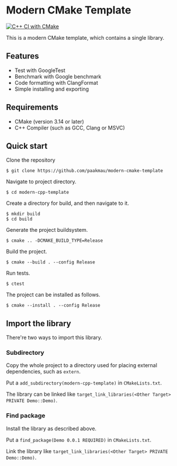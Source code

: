 # Modern CMake Template

[![C++ CI with CMake](https://github.com/paakmau/modern-cmake-template/actions/workflows/cmake.yml/badge.svg)](https://github.com/paakmau/modern-cmake-template/actions/workflows/cmake.yml)

This is a modern CMake template, which contains a single library.

## Features

- Test with GoogleTest
- Benchmark with Google benchmark
- Code formatting with ClangFormat
- Simple installing and exporting

## Requirements

- CMake (version 3.14 or later)
- C++ Compiler (such as GCC, Clang or MSVC)

## Quick start

Clone the repository

```shell
$ git clone https://github.com/paakmau/modern-cmake-template
```

Navigate to project directory.

```shell
$ cd modern-cpp-template
```

Create a directory for build, and then navigate to it.

```shell
$ mkdir build
$ cd build
```

Generate the project buildsystem.

```shell
$ cmake .. -DCMAKE_BUILD_TYPE=Release
```

Build the project.

```shell
$ cmake --build . --config Release
```

Run tests.

```shell
$ ctest
```

The project can be installed as follows.

```shell
$ cmake --install . --config Release
```

## Import the library

There're two ways to import this library.

### Subdirectory

Copy the whole project to a directory used for placing external dependencies, such as `extern`.

Put a `add_subdirectory(modern-cpp-template)` in `CMakeLists.txt`.

The library can be linked like `target_link_libraries(<Other Target> PRIVATE Demo::Demo)`.

### Find package

Install the library as described above.

Put a `find_package(Demo 0.0.1 REQUIRED)` in `CMakeLists.txt`.

Link the library like `target_link_libraries(<Other Target> PRIVATE Demo::Demo)`.
